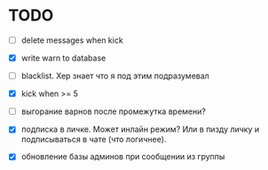 # TODO

- [ ] delete messages when kick

- [x] write warn to database

- [ ] blacklist. Хер знает что я под этим подразумевал

- [x] kick when >= 5

- [ ] выгорание варнов после промежутка времени?

- [x] подписка в личке. Может инлайн режим? Или в пизду личку и подписываться в чате (что логичнее).

- [x] обновление базы админов при сообщении из группы
